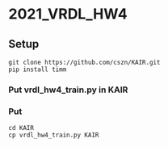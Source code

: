 # 2021_VRDL_HW4

## Setup
```
git clone https://github.com/cszn/KAIR.git
pip install timm
```
### Put vrdl_hw4_train.py in KAIR
### Put
```
cd KAIR
cp vrdl_hw4_train.py KAIR

```


